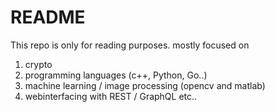 # README

This repo is only for reading purposes. mostly focused on

1. crypto
2. programming languages (c++, Python, Go..)
3. machine learning / image processing (opencv and matlab)
4. webinterfacing with REST / GraphQL etc..


